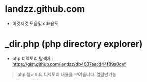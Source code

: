
# landzz.github.com

- 이것저것 모음및 cdn용도


# _dir.php (php directory explorer)
- php 디렉토리 탐색기 : https://gist.github.com/landzz/db4037aadd44f89a0cef

 > php 웹서버의 디렉토리 내용을 보여줍니다.
 > 열람만가능




